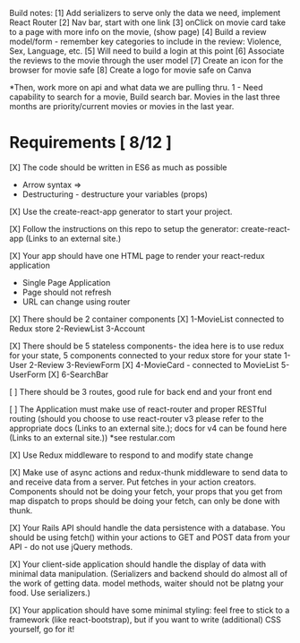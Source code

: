 Build notes:
[1] Add serializers to serve only the data we need, implement React Router
[2] Nav bar, start with one link
[3] onClick on movie card take to a page with more info on the movie, (show page)
[4] Build a review model/form - remember key categories to include in the review: Violence, Sex, Language, etc.
[5] Will need to build a login at this point
[6] Associate the reviews to the movie through the user model
[7] Create an icon for the browser for movie safe
[8] Create a logo for movie safe on Canva

\*Then, work more on api and what data we are pulling thru.
1 - Need capability to search for a movie, Build search bar.
Movies in the last three months are priority/current movies or movies in the last year.

# Requirements [ 8/12 ]

[X] The code should be written in ES6 as much as possible

- Arrow syntax =>
- Destructuring - destructure your variables (props)

[X] Use the create-react-app generator to start your project.

[X] Follow the instructions on this repo to setup the generator: create-react-app (Links to an external site.)

[X] Your app should have one HTML page to render your react-redux application

- Single Page Application
- Page should not refresh
- URL can change using router

[X] There should be 2 container components
[X] 1-MovieList connected to Redux store
2-ReviewList
3-Account

[X] There should be 5 stateless components- the idea here is to use redux for your state, 5 components connected to your redux store for your state
1-User
2-Review
3-ReviewForm
[X] 4-MovieCard - connected to MovieList
5-UserForm
[X] 6-SearchBar

[ ] There should be 3 routes, good rule for back end and your front end

[ ] The Application must make use of react-router and proper RESTful routing (should you choose to use react-router v3 please refer to the appropriate docs (Links to an external site.); docs for v4 can be found here (Links to an external site.)) \*see restular.com

[X] Use Redux middleware to respond to and modify state change

[X] Make use of async actions and redux-thunk middleware to send data to and receive data from a server. Put fetches in your action creators. Components should not be doing your fetch, your props that you get from map dispatch to props should be doing your fetch, can only be done with thunk.

[X] Your Rails API should handle the data persistence with a database. You should be using fetch() within your actions to GET and POST data from your API - do not use jQuery methods.

[X] Your client-side application should handle the display of data with minimal data manipulation. (Serializers and backend should do almost all of the work of getting data. model methods, waiter should not be platng your food. Use serializers.)

[X] Your application should have some minimal styling: feel free to stick to a framework (like react-bootstrap), but if you want to write (additional) CSS yourself, go for it!
